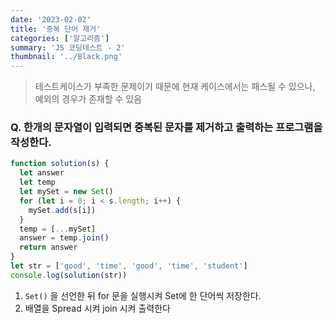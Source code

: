 ```yaml
---
date: '2023-02-02'
title: '중복 단어 제거'
categories: ['알고리즘']
summary: 'JS 코딩테스트 - 2'
thumbnail: '../Black.png'
---
```


> 테스트케이스가 부족한 문제이기 때문에 현재 케이스에서는 패스될 수 있으나, 예외의 경우가 존재할 수 있음

### Q. 한개의 문자열이 입력되면 중복된 문자를 제거하고 출력하는 프로그램을 작성한다.

```javascript
function solution(s) {
  let answer
  let temp
  let mySet = new Set()
  for (let i = 0; i < s.length; i++) {
    mySet.add(s[i])
  }
  temp = [...mySet]
  answer = temp.join()
  return answer
}
let str = ['good', 'time', 'good', 'time', 'student']
console.log(solution(str))
```

1. `Set()` 을 선언한 뒤 for 문을 실행시켜 Set에 한 단어씩 저장한다.
2. 배열을 Spread 시켜 join 시켜 출력한다
